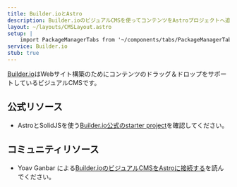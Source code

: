 ```yaml
---
title: Builder.ioとAstro
description: Builder.ioのビジュアルCMSを使ってコンテンツをAstroプロジェクトへ追加する
layout: ~/layouts/CMSLayout.astro
setup: |
    import PackageManagerTabs from '~/components/tabs/PackageManagerTabs.astro'
service: Builder.io
stub: true
---
```


[Builder.io](https://www.builder.io/)はWebサイト構築のためにコンテンツのドラッグ＆ドロップをサポートしているビジュアルCMSです。

## 公式リソース

- AstroとSolidJSを使う[Builder.io公式のstarter project](https://github.com/BuilderIO/builder/tree/main/examples/astro-solidjs)を確認してください。

## コミュニティリソース

- Yoav Ganbar による[Builder.ioのビジュアルCMSをAstroに接続する](https://www.hamatoyogi.dev/blog/astro-log/connecting-builderio-to-astro)を読んでください。
